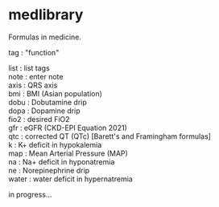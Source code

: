 # medlibrary
Formulas in medicine.  
  
tag     :   "function"  
  
list    :   list tags  
note    :   enter note    
axis    :   QRS axis  
bmi     :   BMI (Asian population)  
dobu    :   Dobutamine drip  
dopa    :   Dopamine drip  
fio2    :   desired FiO2  
gfr     :   eGFR (CKD-EPI Equation 2021)  
qtc     :   corrected QT (QTc) [Barett's and Framingham formulas]  
k       :   K+ deficit in hypokalemia  
map     :   Mean Arterial Pressure (MAP)  
na      :   Na+ deficit in hyponatremia  
ne      :   Norepinephrine drip  
water   :   water deficit in hypernatremia  
  
in progress...